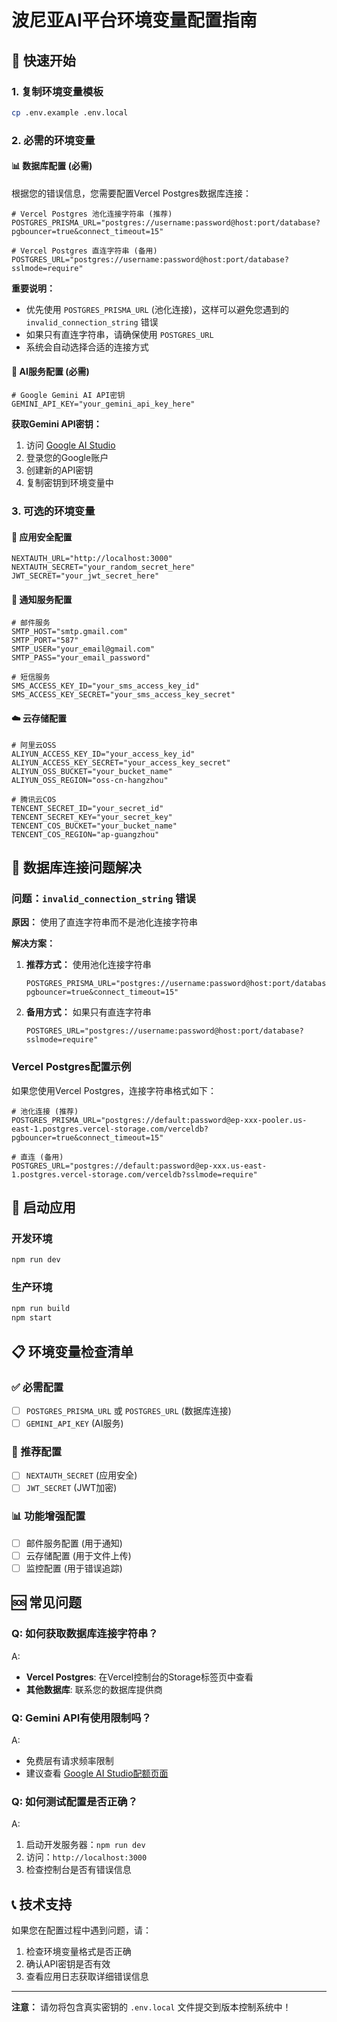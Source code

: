 # 波尼亚AI平台环境变量配置指南

## 🚀 快速开始

### 1. 复制环境变量模板
```bash
cp .env.example .env.local
```

### 2. 必需的环境变量

#### 📊 数据库配置 (必需)
根据您的错误信息，您需要配置Vercel Postgres数据库连接：

```env
# Vercel Postgres 池化连接字符串 (推荐)
POSTGRES_PRISMA_URL="postgres://username:password@host:port/database?pgbouncer=true&connect_timeout=15"

# Vercel Postgres 直连字符串 (备用)
POSTGRES_URL="postgres://username:password@host:port/database?sslmode=require"
```

**重要说明：**
- 优先使用 `POSTGRES_PRISMA_URL` (池化连接)，这样可以避免您遇到的 `invalid_connection_string` 错误
- 如果只有直连字符串，请确保使用 `POSTGRES_URL`
- 系统会自动选择合适的连接方式

#### 🤖 AI服务配置 (必需)
```env
# Google Gemini AI API密钥
GEMINI_API_KEY="your_gemini_api_key_here"
```

**获取Gemini API密钥：**
1. 访问 [Google AI Studio](https://makersuite.google.com/app/apikey)
2. 登录您的Google账户
3. 创建新的API密钥
4. 复制密钥到环境变量中

### 3. 可选的环境变量

#### 🔐 应用安全配置
```env
NEXTAUTH_URL="http://localhost:3000"
NEXTAUTH_SECRET="your_random_secret_here"
JWT_SECRET="your_jwt_secret_here"
```

#### 📧 通知服务配置
```env
# 邮件服务
SMTP_HOST="smtp.gmail.com"
SMTP_PORT="587"
SMTP_USER="your_email@gmail.com"
SMTP_PASS="your_email_password"

# 短信服务
SMS_ACCESS_KEY_ID="your_sms_access_key_id"
SMS_ACCESS_KEY_SECRET="your_sms_access_key_secret"
```

#### ☁️ 云存储配置
```env
# 阿里云OSS
ALIYUN_ACCESS_KEY_ID="your_access_key_id"
ALIYUN_ACCESS_KEY_SECRET="your_access_key_secret"
ALIYUN_OSS_BUCKET="your_bucket_name"
ALIYUN_OSS_REGION="oss-cn-hangzhou"

# 腾讯云COS
TENCENT_SECRET_ID="your_secret_id"
TENCENT_SECRET_KEY="your_secret_key"
TENCENT_COS_BUCKET="your_bucket_name"
TENCENT_COS_REGION="ap-guangzhou"
```

## 🔧 数据库连接问题解决

### 问题：`invalid_connection_string` 错误
**原因：** 使用了直连字符串而不是池化连接字符串

**解决方案：**
1. **推荐方式：** 使用池化连接字符串
   ```env
   POSTGRES_PRISMA_URL="postgres://username:password@host:port/database?pgbouncer=true&connect_timeout=15"
   ```

2. **备用方式：** 如果只有直连字符串
   ```env
   POSTGRES_URL="postgres://username:password@host:port/database?sslmode=require"
   ```

### Vercel Postgres配置示例
如果您使用Vercel Postgres，连接字符串格式如下：
```env
# 池化连接 (推荐)
POSTGRES_PRISMA_URL="postgres://default:password@ep-xxx-pooler.us-east-1.postgres.vercel-storage.com/verceldb?pgbouncer=true&connect_timeout=15"

# 直连 (备用)
POSTGRES_URL="postgres://default:password@ep-xxx.us-east-1.postgres.vercel-storage.com/verceldb?sslmode=require"
```

## 🚀 启动应用

### 开发环境
```bash
npm run dev
```

### 生产环境
```bash
npm run build
npm start
```

## 📋 环境变量检查清单

### ✅ 必需配置
- [ ] `POSTGRES_PRISMA_URL` 或 `POSTGRES_URL` (数据库连接)
- [ ] `GEMINI_API_KEY` (AI服务)

### 🔧 推荐配置
- [ ] `NEXTAUTH_SECRET` (应用安全)
- [ ] `JWT_SECRET` (JWT加密)

### 📊 功能增强配置
- [ ] 邮件服务配置 (用于通知)
- [ ] 云存储配置 (用于文件上传)
- [ ] 监控配置 (用于错误追踪)

## 🆘 常见问题

### Q: 如何获取数据库连接字符串？
A: 
- **Vercel Postgres**: 在Vercel控制台的Storage标签页中查看
- **其他数据库**: 联系您的数据库提供商

### Q: Gemini API有使用限制吗？
A: 
- 免费层有请求频率限制
- 建议查看 [Google AI Studio配额页面](https://makersuite.google.com/app/apikey)

### Q: 如何测试配置是否正确？
A: 
1. 启动开发服务器：`npm run dev`
2. 访问：`http://localhost:3000`
3. 检查控制台是否有错误信息

## 📞 技术支持

如果您在配置过程中遇到问题，请：
1. 检查环境变量格式是否正确
2. 确认API密钥是否有效
3. 查看应用日志获取详细错误信息

---

**注意：** 请勿将包含真实密钥的 `.env.local` 文件提交到版本控制系统中！
